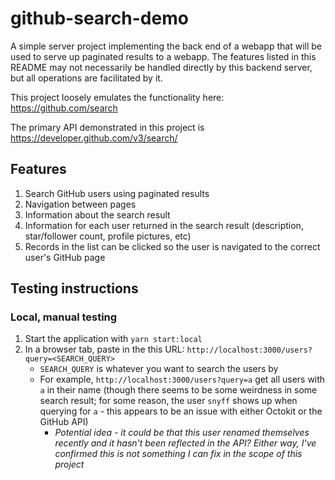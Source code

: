 # github-search-demo

A simple server project implementing the back end of a webapp that will be used to serve up paginated results to a webapp. The features listed in this README may not necessarily be handled directly by this backend server, but all operations are facilitated by it.

This project loosely emulates the functionality here: https://github.com/search

The primary API demonstrated in this project is https://developer.github.com/v3/search/

## Features
1. Search GitHub users using paginated results
2. Navigation between pages
3. Information about the search result
4. Information for each user returned in the search result (description, star/follower count, profile pictures, etc)
5. Records in the list can be clicked so the user is navigated to the correct user's GitHub page

## Testing instructions

### Local, manual testing
1. Start the application with `yarn start:local`
2. In a browser tab, paste in the this URL: `http://localhost:3000/users?query=<SEARCH_QUERY>`
    * `SEARCH_QUERY` is whatever you want to search the users by
    * For example, `http://localhost:3000/users?query=a` get all users with `a` in their name (though there seems to be some weirdness in some search result; for some reason, the user `snyff` shows up when querying for `a` - this appears to be an issue with either Octokit or the GitHub API)
        * *Potential idea - it could be that this user renamed themselves recently and it hasn't been reflected in the API? Either way, I've confirmed this is not something I can fix in the scope of this project*
